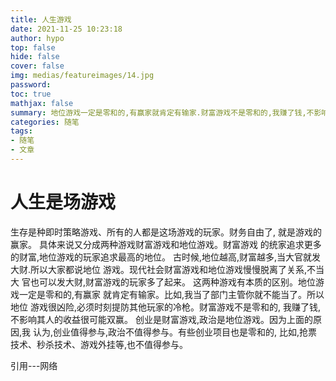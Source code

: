 ```yaml
---
title: 人生游戏
date: 2021-11-25 10:23:18
author: hypo
top: false
hide: false
cover: false
img: medias/featureimages/14.jpg
password:
toc: true
mathjax: false
summary: 地位游戏一定是零和的,有赢家就肯定有输家.财富游戏不是零和的,我赚了钱,不影响其人的收益很可能双赢。
categories: 随笔
tags:
- 随笔
- 文章
---
```


# 人生是场游戏

生存是种即时策略游戏、所有的人都是这场游戏的玩家。财务自由了,
就是游戏的赢家。
具体来说又分成两种游戏财富游戏和地位游戏。财富游戏
的统家追求更多的财富,地位游戏的玩家追求最高的地位。
古时候,地位越高,财富越多,当大官就发大财.所以大家都说地位
游戏。现代社会财富游戏和地位游戏慢慢脱离了关系,不当大
官也可以发大财,财富游戏的玩家多了起来。
这两种游戏有本质的区别。地位游戏一定是零和的,有赢家
就肯定有输家。比如,我当了部门主管你就不能当了。所以地位
游戏很凶险,必须时刻提防其他玩家的冷枪。财富游戏不是零和的,
我赚了钱,不影响其人的收益很可能双赢。
创业是财富游戏,政治是地位游戏。因为上面的原因,我
认为,创业值得参与,政治不值得参与。有些创业项目也是零和的,
比如,抢票技术、秒杀技术、游戏外挂等,也不值得参与。

引用---网络